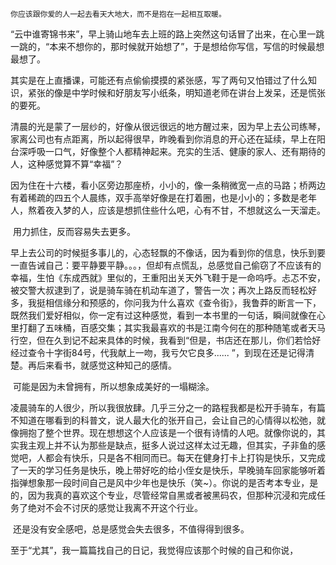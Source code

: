 ```
你应该跟你爱的人一起去看天大地大，而不是抱在一起相互取暖。
```

​		“云中谁寄锦书来”，早上骑山地车去上班的路上突然这句话冒了出来，在心里一跳一跳的，“本来不想你的，那时候就开始想了”，于是想给你写信，写信的时候最想最想了。

​		其实是在上直播课，可能还有点偷偷摸摸的紧张感，写了两句又怕错过了什么知识，紧张的像是中学时候和好朋友写小纸条，明知道老师在讲台上发呆，还是慌张的要死。

​		清晨的光是蒙了一层纱的，好像从很远很远的地方醒过来，因为早上去公司练琴，家离公司也有点距离，所以起得很早，昨晚看到你消息的开心还在延续，早上在阳台深呼吸一口气，好像整个人都精神起来。充实的生活、健康的家人、还有期待的人，这种感觉算不算“幸福”？

​		因为住在十六楼，看小区旁边那座桥，小小的，像一条稍微宽一点的马路；桥两边有着稀疏的四五个人晨练，双手高举好像是在打着圈，也是小小的；多数是老年人，熬着夜入梦的人，应该是想抓住些什么吧，心有不甘，不想就这么一天溜走。

​		用力抓住，反而容易失去更多。

​		早上去公司的时候挺多事儿的，心态轻飘的不像话，因为看到你的信息，快乐到要一直告诫自己：要平静要平静。。。，但却有点慌乱，总感觉自己偷窃了不应该有的幸福，生怕《东成西就》里似的，王重阳出关天外飞鞋于是一命呜呼。忐忑不安，被交警大叔逮到了，说是骑车骑在机动车道了，警告一次；再次上路反而轻松好多，我挺相信缘分和预感的，你问我为什么喜欢《查令街》，我鲁莽的断言一下，既然我们爱好相似，你一定有过这种感觉，看到一本书里的一句话，瞬间就像在心里打翻了五味桶，百感交集；其实我最喜欢的书是江南今何在的那种随笔或者天马行空，但在久到记不起来具体的时候，我看到“但是，书店还在那儿，你们若恰好经过查令十字街84号，代我献上一吻，我亏欠它良多...... ”，到现在还是记得清楚。再后来看书，就感觉这种知己的感情。

​		可能是因为未曾拥有，所以想象成美好的一塌糊涂。

​		凌晨骑车的人很少，所以我很放肆。几乎三分之一的路程我都是松开手骑车，有篇不知道在哪看到的科普文，说人最大化的张开自己，会让自己的心情得以松弛，就像拥抱了整个世界。现在想想这个人应该是一个很有诗情的人吧。就像你说的，其实我主观上并不认为那些是缺点，挺多人说过这样太过无趣，但其实，子非鱼的感觉吧，人都会有快乐，只是各不相同而已。每天在健身打卡上打钩是快乐，又完成了一天的学习任务是快乐，晚上带好吃的给小侄女是快乐，早晚骑车回家能够听着指弹想象那一段时间自己是风中少年也是快乐（笑~）。你说的是否考本专业，是的，因为我真的喜欢这个专业，尽管经常自黑或者被黑码农，但那种沉浸和完成任务了绝对不会不讨厌的感觉让我离不开这个行业。

​		还是没有安全感吧，总是感觉会失去很多，不值得得到很多。

​		至于“尤其”，我一篇篇找自己的日记，我觉得应该那个时候的自己和你说，

